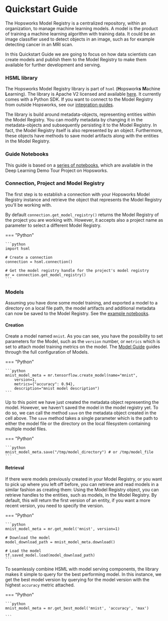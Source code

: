 # Quickstart Guide

The Hopsworks Model Registry is a centralized repository, within an organization, to manage machine learning models. A model is the product of training a machine learning algorithm with training data. It could be an image classifier used to detect objects in an image, such as for example detecting cancer in an MRI scan.

In this Quickstart Guide we are going to focus on how data scientists can create models and publish them to the Model Registry to make them available for further development and serving.

### HSML library

The Hopsworks Model Registry library is part of `hsml` (**H**opswork**s** **M**achine **L**earning).
The library is Apache V2 licensed and available [here](https://github.com/logicalclocks/machine-learning-api). It currently comes with a Python SDK.
If you want to connect to the Model Registry from outside Hopsworks, see our [integration guides](setup.md).

The library is build around metadata-objects, representing entities within the Model Registry. You can modify metadata by changing it in the metadata-objects and subsequently persisting it to the Model Registry. In fact, the Model Registry itself is also represented by an object. Furthermore, these objects have methods to save model artifacts along with the entities in the Model Registry.

### Guide Notebooks

This guide is based on a [series of notebooks](https://github.com/logicalclocks/hops-examples/tree/master/notebooks/ml), which are available in the Deep Learning Demo Tour Project on Hopsworks.

### Connection, Project and Model Registry

The first step is to establish a connection with your Hopsworks Model Registry instance and retrieve the object that represents the Model Registry you'll be working with.

By default `connection.get_model_registry()` returns the Model Registry of the project you are working with. However, it accepts also a project name as parameter to select a different Model Registry.

=== "Python"

    ```python
    import hsml

    # Create a connection
    connection = hsml.connection()

    # Get the model registry handle for the project's model registry
    mr = connection.get_model_registry()
    ```

### Models

Assuming you have done some model training, and exported a model to a directory on a local file path, the model artifacts and additional metadata can now be saved to the Model Registry. See the [example notebooks](https://github.com/logicalclocks/hops-examples/blob/master/notebooks/ml).

#### Creation

Create a model named `mnist`. As you can see, you have the possibility to set parameters for the Model, such as the `version` number, or `metrics` which is set to attach model training metrics on the model. The [Model Guide](generated/model.md) guides through the full configuration of Models.

=== "Python"

    ```python
    mnist_model_meta = mr.tensorflow.create_model(name="mnist",
        version=1,
        metrics={"accuracy": 0.94},
        description="mnist model description")
    ```

Up to this point we have just created the metadata object representing the model. However, we haven't saved the model in the model registry yet. To do so, we can call the method `save` on the metadata object created in the cell above.
The `save` method takes a single parameter which is the path to either the model file or the directory on the local filesystem containing multiple model files.

=== "Python"

    ```python
    mnist_model_meta.save("/tmp/model_directory") # or /tmp/model_file
    ```

#### Retrieval

If there were models previously created in your Model Registry, or you want to pick up where you left off before, you can retrieve and read models in a similar fashion as creating them:
Using the Model Registry object, you can retrieve handles to the entities, such as models, in the Model Registry. By default, this will return the first version of an entity, if you want a more recent version, you need to specify the version.

=== "Python"

    ```python
    mnist_model_meta = mr.get_model('mnist', version=1)

    # Download the model
    model_download_path = mnist_model_meta.download()

    # Load the model
    tf.saved_model.load(model_download_path)
    ```

To seamlessly combine HSML with model serving components, the library makes it simple to query for the best performing model. In this instance, we get the best model version by querying for the model version with the highest `accuracy` metric attached.

=== "Python"

    ```python
    mnist_model_meta = mr.get_best_model('mnist', 'accuracy', 'max')

    ```
